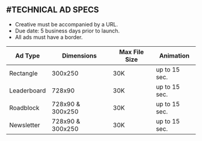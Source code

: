#TECHNICAL AD SPECS
---

* Creative must be accompanied by a URL.
* Due date: 5 business days prior to launch.
* All ads must have a border.

|Ad Type|Dimensions|Max File Size|Animation|
|---|---|---|---|
|Rectangle| 300x250 |30K |up to 15 sec.|
|Leaderboard| 728x90 |30K |up to 15 sec.|
|Roadblock| 728x90 & 300x250 |30K |up to 15 sec.|
|Newsletter| 728x90 & 300x250 |30K |up to 15 sec.|